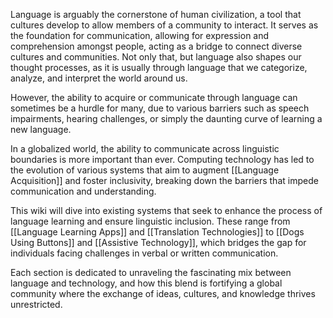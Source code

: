 Language is arguably the cornerstone of human civilization, a tool that cultures develop to allow members of a community to interact. It serves as the foundation for communication, allowing for expression and comprehension amongst people, acting as a bridge to connect diverse cultures and communities. Not only that, but language also shapes our thought processes, as it is usually through language that we categorize, analyze, and interpret the world around us.

However, the ability to acquire or communicate through language can sometimes be a hurdle for many, due to various barriers such as speech impairments, hearing challenges, or simply the daunting curve of learning a new language.

In a globalized world, the ability to communicate across linguistic boundaries is more important than ever. Computing technology has led to the evolution of various systems that aim to augment [[Language Acquisition]] and foster inclusivity, breaking down the barriers that impede communication and understanding.

This wiki will dive into existing systems that seek to enhance the process of language learning and ensure linguistic inclusion. These range from [[Language Learning Apps]] and [[Translation Technologies]] to [[Dogs Using Buttons]] and [[Assistive Technology]], which bridges the gap for individuals facing challenges in verbal or written communication.

Each section is dedicated to unraveling the fascinating mix between language and technology, and how this blend is fortifying a global community where the exchange of ideas, cultures, and knowledge thrives unrestricted.
